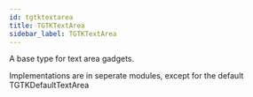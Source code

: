 ```yaml
---
id: tgtktextarea
title: TGTKTextArea
sidebar_label: TGTKTextArea
---
```


A base type for text area gadgets.


Implementations are in seperate modules, except for the default TGTKDefaultTextArea


